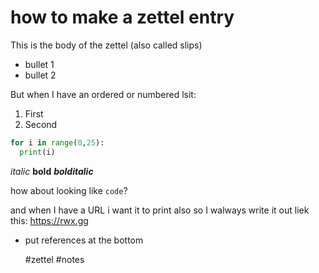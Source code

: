 # how to make a zettel entry
This is the body of the zettel (also called slips)

* bullet 1
* bullet 2

But when I have an ordered or numbered lsit:
1. First
2. Second 

```python
for i in range(0,25):
  print(i)

```




*italic* **bold** ***bolditalic***

how about looking like `code`?

and when I have a URL i want it to print also so I walways write it out liek this:
https://rwx.gg

* put references at the bottom

   #zettel #notes
